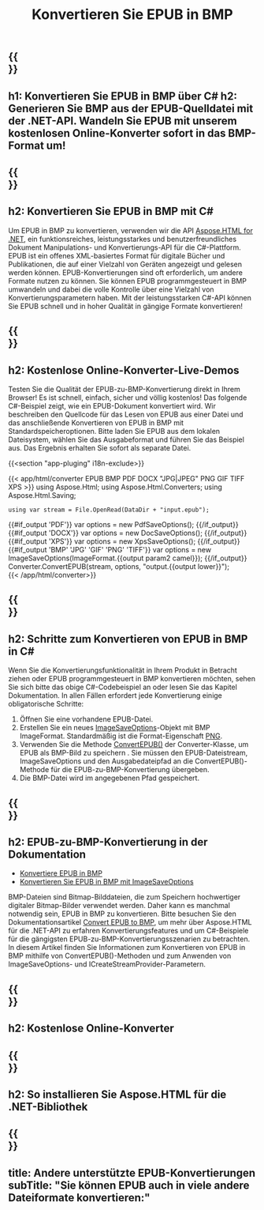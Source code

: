 ﻿---
translation: true
template: /templates/_template-conversion-child.md
title: Konvertieren Sie EPUB in BMP
description: Beispielcode für die Umwandlung von EPUB in BMP C#. Verwenden Sie einfach die Konverter-API innerhalb von ASP.NET oder einer beliebigen .NET-Anwendung. Probieren Sie den Online-EPUB-zu-BMP-Konverter kostenlos aus!
url: /net/conversion/epub-to-bmp/
family: html
platformtag: net
feature: conversion
informat: EPUB
outformat: BMP
otherformats: PDF DOCX XPS GIF JPEG PNG TIFF
---

{{<section banner>}}
---
h1: Konvertieren Sie EPUB in BMP über C#
h2: Generieren Sie BMP aus der EPUB-Quelldatei mit der .NET-API. Wandeln Sie EPUB mit unserem kostenlosen Online-Konverter sofort in das BMP-Format um!
---

{{<section overview>}}
---
h2: Konvertieren Sie EPUB in BMP mit C#
---

Um EPUB in BMP zu konvertieren, verwenden wir die API [Aspose.HTML for .NET](https://products.aspose.com/html/net/), ein funktionsreiches, leistungsstarkes und benutzerfreundliches Dokument Manipulations- und Konvertierungs-API für die C#-Plattform. EPUB ist ein offenes XML-basiertes Format für digitale Bücher und Publikationen, die auf einer Vielzahl von Geräten angezeigt und gelesen werden können. EPUB-Konvertierungen sind oft erforderlich, um andere Formate nutzen zu können. Sie können EPUB programmgesteuert in BMP umwandeln und dabei die volle Kontrolle über eine Vielzahl von Konvertierungsparametern haben. Mit der leistungsstarken C#-API können Sie EPUB schnell und in hoher Qualität in gängige Formate konvertieren!

{{<section demos>}}
---
h2: Kostenlose Online-Konverter-Live-Demos
---

Testen Sie die Qualität der EPUB-zu-BMP-Konvertierung direkt in Ihrem Browser! Es ist schnell, einfach, sicher und völlig kostenlos! Das folgende C#-Beispiel zeigt, wie ein EPUB-Dokument konvertiert wird. Wir beschreiben den Quellcode für das Lesen von EPUB aus einer Datei und das anschließende Konvertieren von EPUB in BMP mit Standardspeicheroptionen. Bitte laden Sie EPUB aus dem lokalen Dateisystem, wählen Sie das Ausgabeformat und führen Sie das Beispiel aus. Das Ergebnis erhalten Sie sofort als separate Datei.

{{<section "app-pluging" i18n-exclude>}}

{{< app/html/converter EPUB BMP PDF DOCX "JPG|JPEG" PNG GIF TIFF XPS >}}
using Aspose.Html;
using Aspose.Html.Converters;
using Aspose.Html.Saving;

    using var stream = File.OpenRead(DataDir + "input.epub");
{{#if_output 'PDF'}}
    var options = new PdfSaveOptions();
{{/if_output}}
{{#if_output 'DOCX'}}
    var options = new DocSaveOptions();
{{/if_output}}
{{#if_output 'XPS'}}
    var options = new XpsSaveOptions();
{{/if_output}}
{{#if_output 'BMP' 'JPG' 'GIF' 'PNG' 'TIFF'}}
    var options = new ImageSaveOptions(ImageFormat.{{output param2 camel}});
{{/if_output}}
    Converter.ConvertEPUB(stream, options, "output.{{output lower}}");   
{{< /app/html/converter>}}


{{<section steps>}}
---
h2: Schritte zum Konvertieren von EPUB in BMP in C#
---

Wenn Sie die Konvertierungsfunktionalität in Ihrem Produkt in Betracht ziehen oder EPUB programmgesteuert in BMP konvertieren möchten, sehen Sie sich bitte das obige C#-Codebeispiel an oder lesen Sie das Kapitel Dokumentation. In allen Fällen erfordert jede Konvertierung einige obligatorische Schritte:
1. Öffnen Sie eine vorhandene EPUB-Datei.
1. Erstellen Sie ein neues [ImageSaveOptions](https://reference.aspose.com/html/net/aspose.html.saving/imagesaveoptions)-Objekt mit BMP ImageFormat. Standardmäßig ist die Format-Eigenschaft [PNG](https://reference.aspose.com/html/net/aspose.html.rendering.image/imageformat).
1. Verwenden Sie die Methode [ConvertEPUB()](https://reference.aspose.com/html/net/aspose.html.converters.converter/convertepub/methods/27) der Converter-Klasse, um EPUB als BMP-Bild zu speichern . Sie müssen den EPUB-Dateistream, ImageSaveOptions und den Ausgabedateipfad an die ConvertEPUB()-Methode für die EPUB-zu-BMP-Konvertierung übergeben.
1. Die BMP-Datei wird im angegebenen Pfad gespeichert.




{{<section documentation>}}
---
h2: EPUB-zu-BMP-Konvertierung in der Dokumentation
---

  - <a href="https://docs.aspose.com/html/net/converting-between-formats/epub-to-bmp/#convert-epub-to-bmp" target="_blank">Konvertiere EPUB in BMP</a>
  - <a href="https://docs.aspose.com/html/net/converting-between-formats/epub-to-bmp/#convert-epub-to-bmp-using-imagesaveoptions" target="_blank" >Konvertieren Sie EPUB in BMP mit ImageSaveOptions</a>

BMP-Dateien sind Bitmap-Bilddateien, die zum Speichern hochwertiger digitaler Bitmap-Bilder verwendet werden. Daher kann es manchmal notwendig sein, EPUB in BMP zu konvertieren. Bitte besuchen Sie den Dokumentationsartikel [Convert EPUB to BMP](https://docs.aspose.com/html/net/converting-between-formats/html-to-bmp/), um mehr über Aspose.HTML für die .NET-API zu erfahren Konvertierungsfeatures und um C#-Beispiele für die gängigsten EPUB-zu-BMP-Konvertierungsszenarien zu betrachten. In diesem Artikel finden Sie Informationen zum Konvertieren von EPUB in BMP mithilfe von ConvertEPUB()-Methoden und zum Anwenden von ImageSaveOptions- und ICreateStreamProvider-Parametern.

{{<section online-converters>}}
---
h2: Kostenlose Online-Konverter
---

{{<section get-started>}}
---
h2: So installieren Sie Aspose.HTML für die .NET-Bibliothek
---

{{<section other-conversions>}}
---
title: Andere unterstützte EPUB-Konvertierungen
subTitle: "Sie können EPUB auch in viele andere Dateiformate konvertieren:"
---